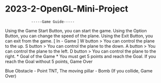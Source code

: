 # 2023-2-OpenGL-Mini-Project
                -----Game Guide-----
Using the Game Start Button, you can start the game.
Using the Option Button, you can change the speed of the plane.
Using the Exit Button, you can exit from the game.
                    [ In - Game ]
W button > You can control the plane to the up.
S button > You can control the plane to the down.
A button > You can control the plane to the left.
D button > You can control the plane to the right.
                * Goal of the Game *
You must get 5 points and reach the Goal.
If you reach the Goal without 5 points, Game Over

Blue Obstacle - Point
TNT, The moving pillar - Bomb (If you collide, Game Over)
